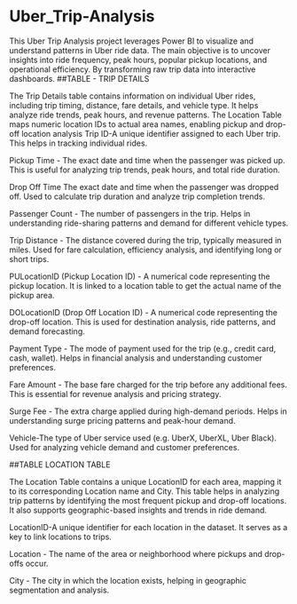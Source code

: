 # Uber_Trip-Analysis
This Uber Trip Analysis project leverages Power BI to visualize and understand patterns in Uber ride data. The main objective is to uncover insights into ride frequency, peak hours, popular pickup locations, and operational efficiency. By transforming raw trip data into interactive dashboards.
##TABLE - TRIP DETAILS

The Trip Details table contains information on individual Uber rides, including trip timing, distance, fare details, and vehicle type. It helps analyze ride trends, peak hours, and revenue patterns. The Location Table maps numeric location IDs to actual area names, enabling pickup and drop-off location analysis
Trip ID-A unique identifier assigned to each Uber trip. This helps in tracking individual rides. 

Pickup Time - The exact date and time when the passenger was picked up. This is useful for analyzing trip trends, peak hours, and total ride duration.

Drop Off Time The exact date and time when the passenger was dropped off. Used to calculate trip duration and analyze trip completion trends.

Passenger Count - The number of passengers in the trip. Helps in understanding ride-sharing patterns and demand for different vehicle types.

Trip Distance - The distance covered during the trip, typically measured in miles. Used for fare calculation, efficiency analysis, and identifying long or short trips.

PULocationID (Pickup Location ID) - A numerical code representing the pickup location. It is linked to a location table to get the actual name of the pickup area.

DOLocationID (Drop Off Location ID) - A numerical code representing the drop-off location. This is used for destination analysis, ride patterns, and demand forecasting. 

Payment Type - The mode of payment used for the trip (e.g., credit card, cash, wallet). Helps in financial analysis and understanding customer preferences. 

Fare Amount - The base fare charged for the trip before any additional fees. This is essential for revenue analysis and pricing strategy. 

Surge Fee - The extra charge applied during high-demand periods. Helps in understanding surge pricing patterns and peak-hour demand. 

Vehicle-The type of Uber service used (e.g. UberX, UberXL, Uber Black). Used for analyzing vehicle demand and customer preferences. 


##TABLE LOCATION TABLE 

The Location Table contains a unique LocationID for each area, mapping it to its corresponding Location name and City. This table helps in analyzing trip patterns by identifying the most frequent pickup and drop-off locations. It also supports geographic-based insights and trends in ride demand.
 
LocationID-A unique identifier for each location in the dataset. It serves as a key to link locations to trips.

Location - The name of the area or neighborhood where pickups and drop-offs occur.

City - The city in which the location exists, helping in geographic segmentation and analysis.
